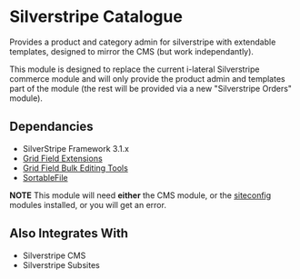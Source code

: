 Silverstripe Catalogue
======================

Provides a product and category admin for silverstripe with extendable
templates, designed to mirror the CMS (but work independantly).

This module is designed to replace the current i-lateral Silverstripe
commerce module and will only provide the product admin and templates
part of the module (the rest will be provided via a new "Silverstripe
Orders" module).

## Dependancies

* SilverStripe Framework 3.1.x
* [Grid Field Extensions](https://github.com/ajshort/silverstripe-gridfieldextensions)
* [Grid Field Bulk Editing Tools](https://github.com/colymba/GridFieldBulkEditingTools)
* [SortableFile](https://github.com/bummzack/sortablefile)

**NOTE** This module will need **either** the CMS module, or the [siteconfig](https://github.com/i-lateral/silverstripe-siteconfig)
modules installed, or you will get an error.

## Also Integrates With

* Silverstripe CMS
* Silverstripe Subsites
